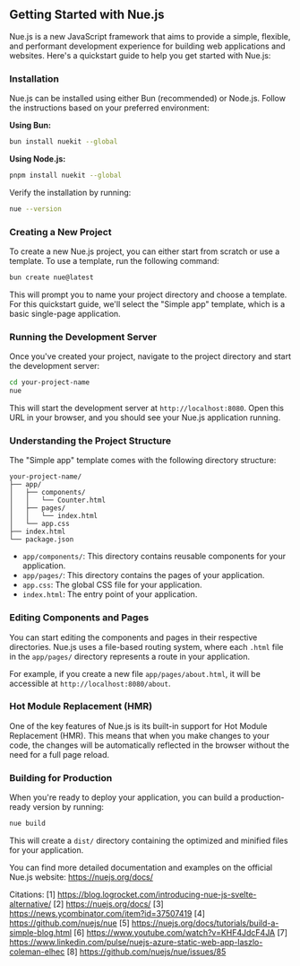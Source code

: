 ## Getting Started with Nue.js

Nue.js is a new JavaScript framework that aims to provide a simple, flexible, and performant development experience for building web applications and websites. Here's a quickstart guide to help you get started with Nue.js:

### Installation

Nue.js can be installed using either Bun (recommended) or Node.js. Follow the instructions based on your preferred environment:

**Using Bun:**

```bash
bun install nuekit --global
```

**Using Node.js:**

```bash
pnpm install nuekit --global
```

Verify the installation by running:

```bash
nue --version
```

### Creating a New Project

To create a new Nue.js project, you can either start from scratch or use a template. To use a template, run the following command:

```bash
bun create nue@latest
```

This will prompt you to name your project directory and choose a template. For this quickstart guide, we'll select the "Simple app" template, which is a basic single-page application.

### Running the Development Server

Once you've created your project, navigate to the project directory and start the development server:

```bash
cd your-project-name
nue
```

This will start the development server at `http://localhost:8080`. Open this URL in your browser, and you should see your Nue.js application running.

### Understanding the Project Structure

The "Simple app" template comes with the following directory structure:

```
your-project-name/
├── app/
│   ├── components/
│   │   └── Counter.html
│   ├── pages/
│   │   └── index.html
│   └── app.css
├── index.html
└── package.json
```

- `app/components/`: This directory contains reusable components for your application.
- `app/pages/`: This directory contains the pages of your application.
- `app.css`: The global CSS file for your application.
- `index.html`: The entry point of your application.

### Editing Components and Pages

You can start editing the components and pages in their respective directories. Nue.js uses a file-based routing system, where each `.html` file in the `app/pages/` directory represents a route in your application.

For example, if you create a new file `app/pages/about.html`, it will be accessible at `http://localhost:8080/about`.

### Hot Module Replacement (HMR)

One of the key features of Nue.js is its built-in support for Hot Module Replacement (HMR). This means that when you make changes to your code, the changes will be automatically reflected in the browser without the need for a full page reload.

### Building for Production

When you're ready to deploy your application, you can build a production-ready version by running:

```bash
nue build
```

This will create a `dist/` directory containing the optimized and minified files for your application.

You can find more detailed documentation and examples on the official Nue.js website: https://nuejs.org/docs/

Citations:
[1] https://blog.logrocket.com/introducing-nue-js-svelte-alternative/
[2] https://nuejs.org/docs/
[3] https://news.ycombinator.com/item?id=37507419
[4] https://github.com/nuejs/nue
[5] https://nuejs.org/docs/tutorials/build-a-simple-blog.html
[6] https://www.youtube.com/watch?v=KHF4JdcF4JA
[7] https://www.linkedin.com/pulse/nuejs-azure-static-web-app-laszlo-coleman-elhec
[8] https://github.com/nuejs/nue/issues/85
